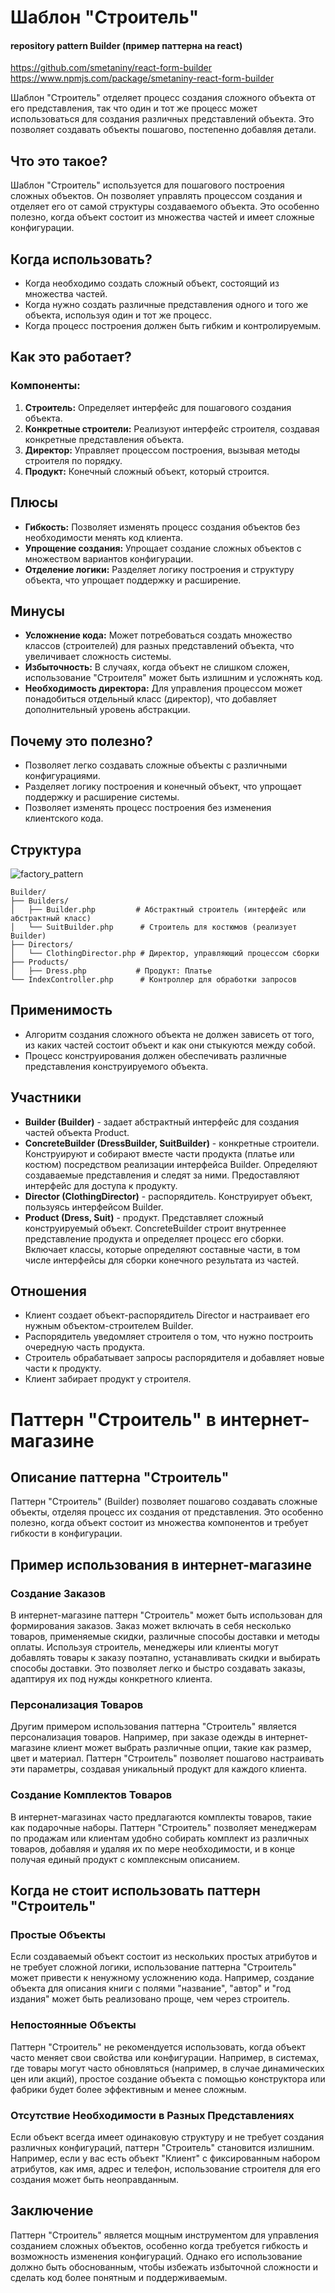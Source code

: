 # Шаблон "Строитель"

#### repository pattern Builder (пример паттерна на react)
https://github.com/smetaniny/react-form-builder <br />
https://www.npmjs.com/package/smetaniny-react-form-builder

Шаблон "Строитель" отделяет процесс создания сложного объекта от его представления, так что один и тот же процесс может
использоваться для создания различных представлений объекта. Это позволяет создавать объекты пошагово, постепенно
добавляя детали.

## Что это такое?

Шаблон "Строитель" используется для пошагового построения сложных объектов. Он позволяет управлять процессом создания и
отделяет его от самой структуры создаваемого объекта. Это особенно полезно, когда объект состоит из множества частей и
имеет сложные конфигурации.

## Когда использовать?

- Когда необходимо создать сложный объект, состоящий из множества частей.
- Когда нужно создать различные представления одного и того же объекта, используя один и тот же процесс.
- Когда процесс построения должен быть гибким и контролируемым.

## Как это работает?

### Компоненты:

1. **Строитель:** Определяет интерфейс для пошагового создания объекта.
2. **Конкретные строители:** Реализуют интерфейс строителя, создавая конкретные представления объекта.
3. **Директор:** Управляет процессом построения, вызывая методы строителя по порядку.
4. **Продукт:** Конечный сложный объект, который строится.

## Плюсы

- **Гибкость:** Позволяет изменять процесс создания объектов без необходимости менять код клиента.
- **Упрощение создания:** Упрощает создание сложных объектов с множеством вариантов конфигурации.
- **Отделение логики:** Разделяет логику построения и структуру объекта, что упрощает поддержку и расширение.

## Минусы

- **Усложнение кода:** Может потребоваться создать множество классов (строителей) для разных представлений объекта, что
  увеличивает сложность системы.
- **Избыточность:** В случаях, когда объект не слишком сложен, использование "Строителя" может быть излишним и усложнять
  код.
- **Необходимость директора:** Для управления процессом может понадобиться отдельный класс (директор), что добавляет
  дополнительный уровень абстракции.

## Почему это полезно?

- Позволяет легко создавать сложные объекты с различными конфигурациями.
- Разделяет логику построения и конечный объект, что упрощает поддержку и расширение системы.
- Позволяет изменять процесс построения без изменения клиентского кода.

## Структура

![factory_pattern](uml.png)

```
Builder/
├── Builders/
│   ├── Builder.php         # Абстрактный строитель (интерфейс или абстрактный класс)
│   └── SuitBuilder.php      # Строитель для костюмов (реализует Builder)
├── Directors/
│   └── ClothingDirector.php # Директор, управляющий процессом сборки
├── Products/
│   ├── Dress.php           # Продукт: Платье
└── IndexController.php      # Контроллер для обработки запросов 
```

## Применимость

- Алгоритм создания сложного объекта не должен зависеть от того, из каких частей состоит объект и как они стыкуются
  между собой.
- Процесс конструирования должен обеспечивать различные представления конструируемого объекта.

## Участники

- **Builder (Builder)** - задает абстрактный интерфейс для создания частей объекта Product.
- **ConcreteBuilder (DressBuilder, SuitBuilder)** - конкретные строители. Конструируют и собирают вместе части
  продукта (платье или костюм) посредством реализации интерфейса Builder. Определяют создаваемые представления и следят
  за ними. Предоставляют интерфейс для доступа к продукту.
- **Director (ClothingDirector)** - распорядитель. Конструирует объект, пользуясь интерфейсом Builder.
- **Product (Dress, Suit)** - продукт. Представляет сложный конструируемый объект. ConcreteBuilder строит внутреннее
  представление продукта и определяет процесс его сборки. Включает классы, которые определяют составные части, в том
  числе интерфейсы для сборки конечного результата из частей.

## Отношения

- Клиент создает объект-распорядитель Director и настраивает его нужным объектом-строителем Builder.
- Распорядитель уведомляет строителя о том, что нужно построить очередную часть продукта.
- Строитель обрабатывает запросы распорядителя и добавляет новые части к продукту.
- Клиент забирает продукт у строителя.

# Паттерн "Строитель" в интернет-магазине

## Описание паттерна "Строитель"

Паттерн "Строитель" (Builder) позволяет пошагово создавать сложные объекты, отделяя процесс их создания от
представления. Это особенно полезно, когда объект состоит из множества компонентов и требует гибкости в конфигурации.

## Пример использования в интернет-магазине

### Создание Заказов

В интернет-магазине паттерн "Строитель" может быть использован для формирования заказов. Заказ может включать в себя
несколько товаров, применяемые скидки, различные способы доставки и методы оплаты. Используя строитель, менеджеры или
клиенты могут добавлять товары к заказу поэтапно, устанавливать скидки и выбирать способы доставки. Это позволяет легко
и быстро создавать заказы, адаптируя их под нужды конкретного клиента.

### Персонализация Товаров

Другим примером использования паттерна "Строитель" является персонализация товаров. Например, при заказе одежды в
интернет-магазине клиент может выбрать различные опции, такие как размер, цвет и материал. Паттерн "Строитель" позволяет
пошагово настраивать эти параметры, создавая уникальный продукт для каждого клиента.

### Создание Комплектов Товаров

В интернет-магазинах часто предлагаются комплекты товаров, такие как подарочные наборы. Паттерн "Строитель" позволяет
менеджерам по продажам или клиентам удобно собирать комплект из различных товаров, добавляя и удаляя их по мере
необходимости, и в конце получая единый продукт с комплексным описанием.

## Когда не стоит использовать паттерн "Строитель"

### Простые Объекты

Если создаваемый объект состоит из нескольких простых атрибутов и не требует сложной логики, использование паттерна
"Строитель" может привести к ненужному усложнению кода. Например, создание объекта для описания книги с полями
"название", "автор" и "год издания" может быть реализовано проще, чем через строитель.

### Непостоянные Объекты

Паттерн "Строитель" не рекомендуется использовать, когда объект часто меняет свои свойства или конфигурации. Например, в
системах, где товары могут часто обновляться (например, в случае динамических цен или акций), простое создание объекта с
помощью конструктора или фабрики будет более эффективным и менее сложным.

### Отсутствие Необходимости в Разных Представлениях

Если объект всегда имеет одинаковую структуру и не требует создания различных конфигураций, паттерн "Строитель"
становится излишним. Например, если у вас есть объект "Клиент" с фиксированным набором атрибутов, как имя, адрес и
телефон, использование строителя для его создания может быть неоправданным.

## Заключение

Паттерн "Строитель" является мощным инструментом для управления созданием сложных объектов, особенно когда требуется
гибкость и возможность изменения конфигураций. Однако его использование должно быть обоснованным, чтобы избежать
избыточной сложности и сделать код более понятным и поддерживаемым.


